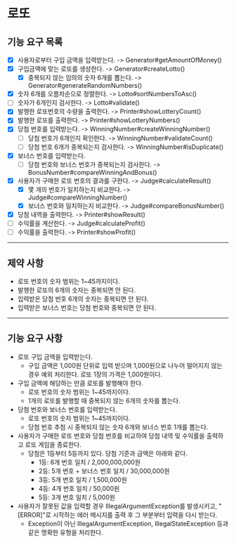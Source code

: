 # 로또

## 기능 요구 목록
- [x] 사용자로부터 구입 금액을 입력받는다. -> Generator#getAmountOfMoney()
- [x] 구입금액에 맞는 로또를 생성한다. -> Generator#createLotto()
  - [x] 중복되지 않는 임의의 숫자 6개를 뽑는다. -> Generator#generateRandomNumbers()
- [x] 숫자 6개를 오름차순으로 정렬한다. -> Lotto#sortNumbersToAsc()
- [ ] 숫자가 6개인지 검사한다. -> Lotto#validate()
- [x] 발행한 로또번호의 수량을 출력한다. -> Printer#showLotteryCount()
- [x] 발행한 로또를 출력한다. -> Printer#showLotteryNumbers()
- [x] 당첨 번호를 입력받는다. -> WinningNumber#createWinningNumber()
  - [ ] 당첨 번호가 6개인지 확인한다. -> WinningNumber#validateCount()
  - [ ] 당첨 번호 6개가 중복되는지 검사한다. -> WinningNumber#isDuplicate()
- [x] 보너스 번호를 입력받는다.
  - [ ] 당첨 번호와 보너스 번호가 중복되는지 검사한다. -> BonusNumber#compareWinningAndBonus()
- [x] 사용자가 구매한 로또 번호의 결과를 구한다. -> Judge#calculateResult()
  - [x] 몇 개의 번호가 일치하는지 비교한다. -> Judge#compareWinningNumber()
  - [x] 보너스 번호와 일치하는지 비교한다. -> Judge#compareBonusNumber()
- [x] 당첨 내역을 출력한다. -> Printer#showResult()
- [ ] 수익률을 계산한다. -> Judge#calculateProfit()
- [ ] 수익률을 출력한다. -> Printer#showProfit()

<hr/>

## 제약 사항   
- 로또 번호의 숫자 범위는 1~45까지이다.
- 발행한 로또의 6개의 숫자는 중복되면 안 된다.
- 입력받은 당첨 번호 6개의 숫자는 중복되면 안 된다.
- 입력받은 보너스 번호는 당첨 번호와 중복되면 안 된다.

<hr/>

## 기능 요구 사항
- 로또 구입 금액을 입력받는다.
  - 구입 금액은 1,000원 단위로 입력 받으며 1,000원으로 나누어 떨어지지 않는 경우 예외 처리한다.
  로또 1장의 가격은 1,000원이다.
- 구입 금액에 해당하는 만큼 로또를 발행해야 한다.
  - 로또 번호의 숫자 범위는 1~45까지이다.
  - 1개의 로또를 발행할 때 중복되지 않는 6개의 숫자를 뽑는다.
- 당첨 번호와 보너스 번호를 입력받는다.
  - 로또 번호의 숫자 범위는 1~45까지이다.
  - 당첨 번호 추첨 시 중복되지 않는 숫자 6개와 보너스 번호 1개를 뽑는다.
- 사용자가 구매한 로또 번호와 당첨 번호를 비교하여 당첨 내역 및 수익률을 출력하고 로또 게임을 종료한다.
  - 당첨은 1등부터 5등까지 있다. 당첨 기준과 금액은 아래와 같다.
    - 1등: 6개 번호 일치 / 2,000,000,000원
    - 2등: 5개 번호 + 보너스 번호 일치 / 30,000,000원
    - 3등: 5개 번호 일치 / 1,500,000원
    - 4등: 4개 번호 일치 / 50,000원
    - 5등: 3개 번호 일치 / 5,000원
- 사용자가 잘못된 값을 입력할 경우 IllegalArgumentException를 발생시키고, "[ERROR]"로 시작하는 에러 메시지를 출력 후 그 부분부터 입력을 다시 받는다.
  - Exception이 아닌 IllegalArgumentException, IllegalStateException 등과 같은 명확한 유형을 처리한다.